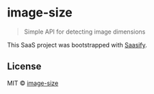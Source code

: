 # image-size

> Simple API for detecting image dimensions

This SaaS project was bootstrapped with [Saasify](https://saasify.sh).

## License

MIT © [image-size](https://github.com/image-size)
